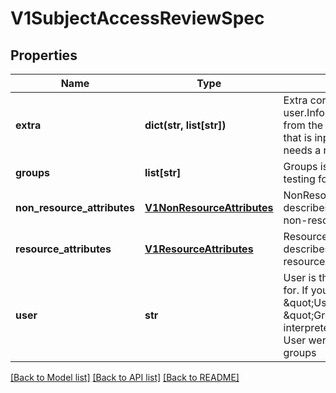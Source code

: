 # V1SubjectAccessReviewSpec

## Properties
Name | Type | Description | Notes
------------ | ------------- | ------------- | -------------
**extra** | **dict(str, list[str])** | Extra corresponds to the user.Info.GetExtra() method from the authenticator.  Since that is input to the authorizer it needs a reflection here. | [optional] 
**groups** | **list[str]** | Groups is the groups you&#39;re testing for. | [optional] 
**non_resource_attributes** | [**V1NonResourceAttributes**](V1NonResourceAttributes.md) | NonResourceAttributes describes information for a non-resource access request | [optional] 
**resource_attributes** | [**V1ResourceAttributes**](V1ResourceAttributes.md) | ResourceAuthorizationAttributes describes information for a resource access request | [optional] 
**user** | **str** | User is the user you&#39;re testing for. If you specify \&quot;User\&quot; but not \&quot;Groups\&quot;, then is it interpreted as \&quot;What if User were not a member of any groups | [optional] 

[[Back to Model list]](../README.md#documentation-for-models) [[Back to API list]](../README.md#documentation-for-api-endpoints) [[Back to README]](../README.md)



